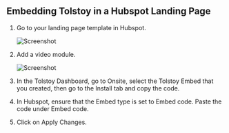 ## Embedding Tolstoy in a Hubspot Landing Page

1. Go to your landing page template in Hubspot.

   ![Screenshot](https://downloads.intercomcdn.com/i/o/441298510/f1cab98d8ec4c8b6c6fbf12d/image.png)

2. Add a video module.

   ![Screenshot](https://downloads.intercomcdn.com/i/o/441299334/3641f2d6b75422547faf4b2d/image.png)

3. In the Tolstoy Dashboard, go to Onsite, select the Tolstoy Embed that you created, then go to the Install tab and copy the code.

4. In Hubspot, ensure that the Embed type is set to Embed code. Paste the code under Embed code.

5. Click on Apply Changes.
